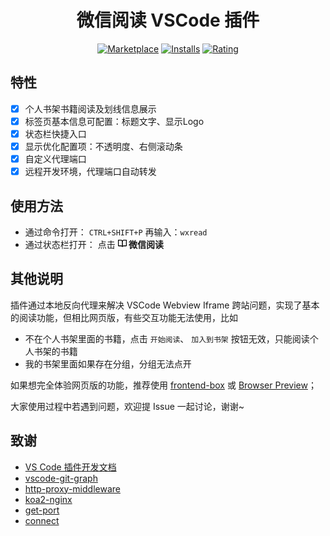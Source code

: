 <div align="center">

# 微信阅读 VSCode 插件

[![Marketplace](https://img.shields.io/visual-studio-marketplace/v/lstheart.vscode-wxread.svg?label=Marketplace&style=for-the-badge&logo=visual-studio-code)](https://marketplace.visualstudio.com/items?itemName=lstheart.vscode-wxread)
[![Installs](https://img.shields.io/visual-studio-marketplace/i/lstheart.vscode-wxread.svg?style=for-the-badge)](https://marketplace.visualstudio.com/items?itemName=lstheart.vscode-wxread)
[![Rating](https://img.shields.io/visual-studio-marketplace/stars/lstheart.vscode-wxread.svg?style=for-the-badge)](https://marketplace.visualstudio.com/items?itemName=lstheart.vscode-wxread)

</div>

## 特性

* [X] 个人书架书籍阅读及划线信息展示
* [X] 标签页基本信息可配置：标题文字、显示Logo
* [X] 状态栏快捷入口
* [X] 显示优化配置项：不透明度、右侧滚动条
* [X] 自定义代理端口
* [X] 远程开发环境，代理端口自动转发

## 使用方法

- 通过命令打开：
  `CTRL+SHIFT+P` 再输入：`wxread`
- 通过状态栏打开：
  点击 **![img](resources/book.png) 微信阅读**

## 其他说明

插件通过本地反向代理来解决 VSCode Webview Iframe 跨站问题，实现了基本的阅读功能，但相比网页版，有些交互功能无法使用，比如

- 不在个人书架里面的书籍，点击 `开始阅读`、 `加入到书架` 按钮无效，只能阅读个人书架的书籍
- 我的书架里面如果存在分组，分组无法点开

如果想完全体验网页版的功能，推荐使用 [frontend-box](https://marketplace.visualstudio.com/items?itemName=giscafer.frontend-box) 或 [Browser Preview](https://marketplace.visualstudio.com/items?itemName=auchenberg.vscode-browser-preview&ssr=false#overview)；

大家使用过程中若遇到问题，欢迎提 Issue 一起讨论，谢谢~

## 致谢

- [VS Code 插件开发文档](https://github.com/Liiked/VS-Code-Extension-Doc-ZH)
- [vscode-git-graph](https://github.com/mhutchie/vscode-git-graph)
- [http-proxy-middleware](https://github.com/chimurai/http-proxy-middleware)
- [koa2-nginx](https://github.com/my9074/koa2-nginx)
- [get-port](https://github.com/sindresorhus/get-port)
- [connect](https://github.com/senchalabs/connect)
